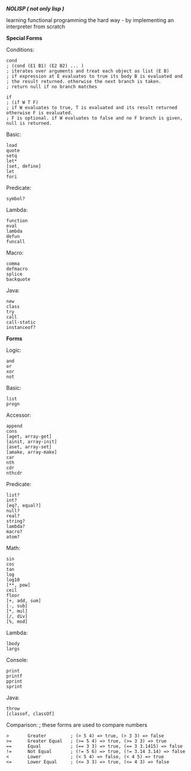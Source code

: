***NOLISP ( not only lisp )***

learning functional programming the hard way - by implementing an interpreter from scratch

**Special Forms**

Conditions:

	cond
	; (cond (E1 B1) (E2 B2)	... )
	; iterates over arguments and treat each object as list (E B)
	; if expression at E evaluates to true its body B is evaluated and
	; the result returned. otherwise the next branch is taken.
	; return null if no branch matches

	if
	; (if W T F)
	; if W evaluates to true, T is evaluated and its result returned otherwise F is evaluated.
	; F is optional. if W evaluates to false and no F branch is given, null is returned.

Basic:

	load
	quote
	setq
	let*
	[set, define]
	let
	fori

Predicate:

	symbol?

Lambda:

	function
	eval
	lambda
	defun
	funcall

Macro:

	comma
	defmacro
	splice
	backquote

Java:

	new
	class
	try
	call
	call-static
	instanceof?

**Forms**

Logic:

	and
	or
	xor
	not

Basic:

	list
	progn

Accessor:

	append
	cons
	[aget, array-get]
	[ainit, array-init]
	[aset, array-set]
	[amake, array-make]
	car
	nth
	cdr
	nthcdr

Predicate:

	list?
	int?
	[eq?, equal?]
	null?
	real?
	string?
	lambda?
	macro?
	atom?

Math:

	sin
	cos
	tan
	log
	log10
	[**, pow]
	ceil
	floor
	[+, add, sum]
	[-, sub]
	[*, mul]
	[/, div]
	[%, mod]

Lambda:

	lbody
	largs

Console:

	print
	printf
	pprint
	sprint

Java:

	throw
	[classof, classOf]

Comparison: ; these forms are used to compare numbers

    >       Greater         ; (> 5 4) => true, (> 3 3) => false
    >=      Greater Equal   ; (>= 5 4) => true, (>= 3 3) => true
    ==      Equal           ; (== 3 3) => true, (== 3 3.1415) => false
    !=      Not Equal       ; (!= 5 6) => true, (!= 3.14 3.14) => false
    <       Lower           ; (< 5 4) => false, (< 4 5) => true
    <=      Lower Equal     ; (<= 3 3) => true, (<= 4 3) => false
